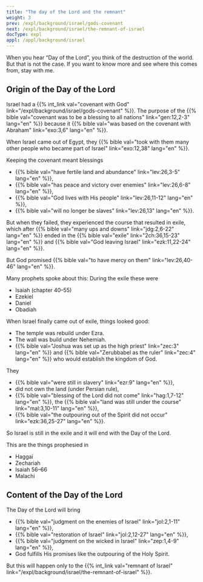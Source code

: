 ```yaml
---
title: "The day of the Lord and the remnant"
weight: 3
prev: /expl/background/israel/gods-covenant
next: /expl/background/israel/the-remnant-of-israel
docType: expl
appl: /appl/background/israel
---
```


When you hear “Day of the Lord”, you think of the destruction of the world. But that is not the case. If you want to know more and see where this comes from, stay with me.

## Origin of the Day of the Lord

<a name="674e"></a>
Israel had a {{% int_link val="covenant with God" link="/expl/background/israel/gods-covenant" %}}. The purpose of the {{% bible val="covenant was to be a blessing to all nations" link="gen:12,2-3" lang="en" %}} because it {{% bible val="was based on the covenant with Abraham" link="exo:3,6" lang="en" %}}.

When Israel came out of Egypt, they {{% bible val="took with them many other people who became part of Israel" link="exo:12,38" lang="en" %}}.

Keeping the covenant meant blessings

- {{% bible val="have fertile land and abundance" link="lev:26,3-5" lang="en" %}},
- {{% bible val="has peace and victory over enemies" link="lev:26,6-8" lang="en" %}},
- {{% bible val="God lives with His people" link="lev:26,11-12" lang="en" %}},
- {{% bible val="will no longer be slaves" link="lev:26,13" lang="en" %}}.

But when they failed, they experienced the course that resulted in exile, which after {{% bible val="many ups and downs" link="jdg:2,6-22" lang="en" %}} ended in the {{% bible val="exile" link="2ch:36,15-23" lang="en" %}} and {{% bible val="God leaving Israel" link="ezk:11,22-24" lang="en" %}}.

But God promised {{% bible val="to have mercy on them" link="lev:26,40-46" lang="en" %}}.

Many prophets spoke about this: During the exile these were

- Isaiah (chapter 40–55)
- Ezekiel
- Daniel
- Obadiah

When Israel finally came out of exile, things looked good:

- The temple was rebuild under Ezra.
- The wall was build under Nehemiah.
- {{% bible val="Joshua was set up as the high priest" link="zec:3" lang="en" %}} and {{% bible val="Zerubbabel as the ruler" link="zec:4" lang="en" %}} who would establish the kingdom of God.

They

- {{% bible val="were still in slavery" link="ezr:9" lang="en" %}},
- did not own the land (under Persian rule),
- {{% bible val="blessing of the Lord did not come" link="hag:1,7-12" lang="en" %}}, the {{% bible val="land was still under the course" link="mal:3,10-11" lang="en" %}},
- {{% bible val="the outpouring out of the Spirit did not occur" link="ezk:36,25-27" lang="en" %}}.

So Israel is still in the exile and it will end with the Day of the Lord.

This are the things prophesied in

- Haggai
- Zechariah
- Isaiah 56–66
- Malachi

## Content of the Day of the Lord

<a name="1d83"></a>
The Day of the Lord will bring

- {{% bible val="judgment on the enemies of Israel" link="jol:2,1-11" lang="en" %}},
- {{% bible val="restoration of Israel" link="jol:2,12-27" lang="en" %}},
- {{% bible val="judgment on the wicked in Israel" link="zep:1,4-9" lang="en" %}},
- God fulfills His promises like the outpouring of the Holy Spirit.

But this will happen only to the {{% int_link val="remnant of Israel" link="/expl/background/israel/the-remnant-of-israel" %}}.

